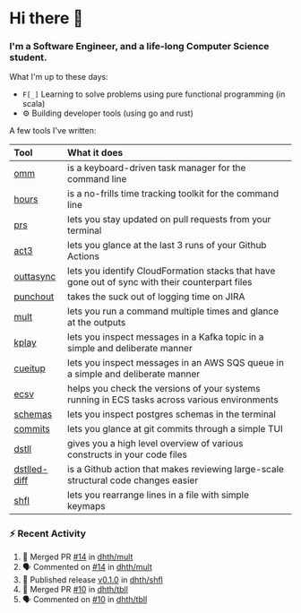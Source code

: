 Hi there 👋
===

### I'm a Software Engineer, and a life-long Computer Science student.


What I'm up to these days:

- `F[_]` Learning to solve problems using pure functional programming (in scala)
- ⚙️ Building developer tools (using go and rust)
          
A few tools I've written:

| Tool                                                        | What it does                                                                                    |
|:------------------------------------------------------------|:------------------------------------------------------------------------------------------------|
| [omm](https://github.com/dhth/omm)                          | is a keyboard-driven task manager for the command line                                          |
| [hours](https://github.com/dhth/hours)                      | is a no-frills time tracking toolkit for the command line                                       |
| [prs](https://github.com/dhth/prs)                          | lets you stay updated on pull requests from your terminal                                       |
| [act3](https://github.com/dhth/act3)                        | lets you glance at the last 3 runs of your Github Actions                                       |
| [outtasync](https://github.com/dhth/outtasync)              | lets you identify CloudFormation stacks that have gone out of sync with their counterpart files |
| [punchout](https://github.com/dhth/punchout)                | takes the suck out of logging time on JIRA                                                      |
| [mult](https://github.com/dhth/mult)                        | lets you run a command multiple times and glance at the outputs                                 |
| [kplay](https://github.com/dhth/kplay)                      | lets you inspect messages in a Kafka topic in a simple and deliberate manner                    |
| [cueitup](https://github.com/dhth/cueitup)                  | lets you inspect messages in an AWS SQS queue in a simple and deliberate manner                 |
| [ecsv](https://github.com/dhth/ecsv)                        | helps you check the versions of your systems running in ECS tasks across various environments   |
| [schemas](https://github.com/dhth/schemas)                  | lets you inspect postgres schemas in the terminal                                               |
| [commits](https://github.com/dhth/commits)                  | lets you glance at git commits through a simple TUI                                             |
| [dstll](https://github.com/dhth/dstll)                      | gives you a high level overview of various constructs in your code files                        |
| [dstlled-diff](https://github.com/dhth/dstlled-diff-action) | is a Github action that makes reviewing large-scale structural code changes easier              |
| [shfl](https://github.com/dhth/shfl)                        | lets you rearrange lines in a file with simple keymaps                                          |

### :zap: Recent Activity

<!--START_SECTION:activity-->
1. 🎉 Merged PR [#14](https://github.com/dhth/mult/pull/14) in [dhth/mult](https://github.com/dhth/mult)
2. 🗣 Commented on [#14](https://github.com/dhth/mult/pull/14#issuecomment-2558074740) in [dhth/mult](https://github.com/dhth/mult)
3. 🚀 Published release [v0.1.0](https://github.com/dhth/shfl/releases/tag/v0.1.0) in [dhth/shfl](https://github.com/dhth/shfl)
4. 🎉 Merged PR [#10](https://github.com/dhth/tbll/pull/10) in [dhth/tbll](https://github.com/dhth/tbll)
5. 🗣 Commented on [#10](https://github.com/dhth/tbll/pull/10#issuecomment-2550094550) in [dhth/tbll](https://github.com/dhth/tbll)
<!--END_SECTION:activity-->
